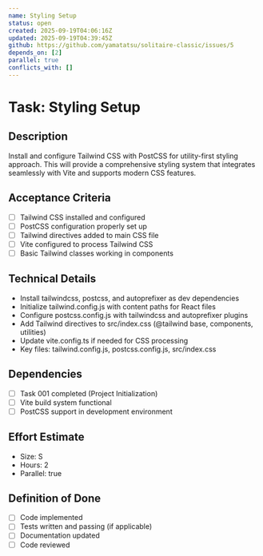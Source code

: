 ```yaml
---
name: Styling Setup
status: open
created: 2025-09-19T04:06:16Z
updated: 2025-09-19T04:39:45Z
github: https://github.com/yamatatsu/solitaire-classic/issues/5
depends_on: [2]
parallel: true
conflicts_with: []
---
```


# Task: Styling Setup

## Description
Install and configure Tailwind CSS with PostCSS for utility-first styling approach. This will provide a comprehensive styling system that integrates seamlessly with Vite and supports modern CSS features.

## Acceptance Criteria
- [ ] Tailwind CSS installed and configured
- [ ] PostCSS configuration properly set up
- [ ] Tailwind directives added to main CSS file
- [ ] Vite configured to process Tailwind CSS
- [ ] Basic Tailwind classes working in components

## Technical Details
- Install tailwindcss, postcss, and autoprefixer as dev dependencies
- Initialize tailwind.config.js with content paths for React files
- Configure postcss.config.js with tailwindcss and autoprefixer plugins
- Add Tailwind directives to src/index.css (@tailwind base, components, utilities)
- Update vite.config.ts if needed for CSS processing
- Key files: tailwind.config.js, postcss.config.js, src/index.css

## Dependencies
- [ ] Task 001 completed (Project Initialization)
- [ ] Vite build system functional
- [ ] PostCSS support in development environment

## Effort Estimate
- Size: S
- Hours: 2
- Parallel: true

## Definition of Done
- [ ] Code implemented
- [ ] Tests written and passing (if applicable)
- [ ] Documentation updated
- [ ] Code reviewed
